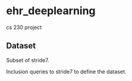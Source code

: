 # ehr_deeplearning
cs 230 project

## Dataset

Subset of stride7.

Inclusion queries to stride7 to define the dataset.
